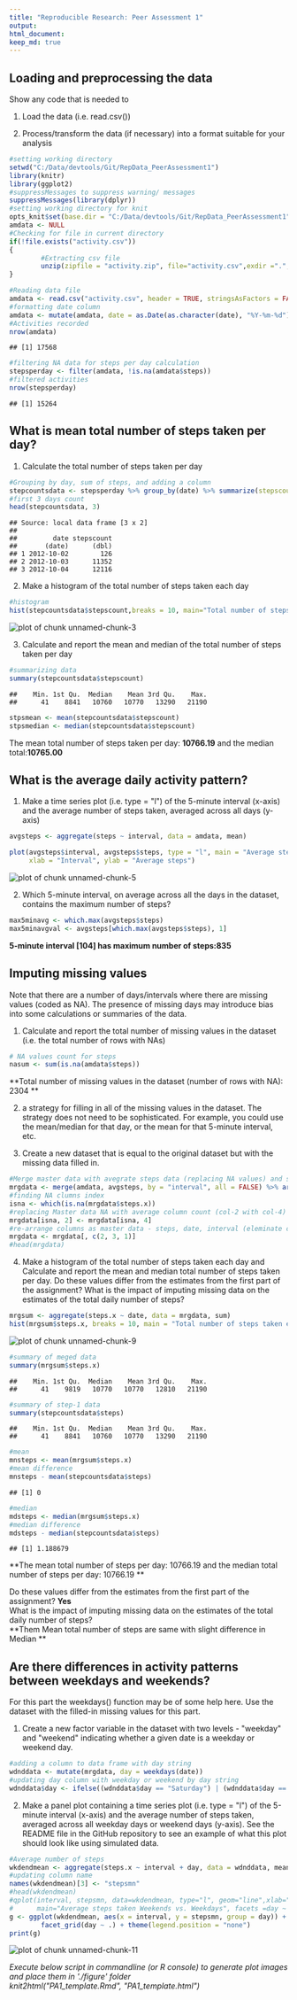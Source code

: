 ```yaml
---
title: "Reproducible Research: Peer Assessment 1"
output: 
html_document:
keep_md: true
---
```



## Loading and preprocessing the data  
Show any code that is needed to  

1.  Load the data (i.e. read.csv())  

2.  Process/transform the data (if necessary) into a format suitable for your analysis  



```r
#setting working directory
setwd("C:/Data/devtools/Git/RepData_PeerAssessment1")
library(knitr)
library(ggplot2)
#suppressMessages to suppress warning/ messages
suppressMessages(library(dplyr))
#setting working directory for knit
opts_knit$set(base.dir = "C:/Data/devtools/Git/RepData_PeerAssessment1")
amdata <- NULL
#Checking for file in current directory
if(!file.exists("activity.csv"))
{
        #Extracting csv file
        unzip(zipfile = "activity.zip", file="activity.csv",exdir =".", list = FALSE)
} 

#Reading data file
amdata <- read.csv("activity.csv", header = TRUE, stringsAsFactors = FALSE, colClasses = c("numeric","character","numeric"))
#formatting date column
amdata <- mutate(amdata, date = as.Date(as.character(date), "%Y-%m-%d"))
#Activities recorded
nrow(amdata)
```

```
## [1] 17568
```

```r
#filtering NA data for steps per day calculation
stepsperday <- filter(amdata, !is.na(amdata$steps))
#filtered activities
nrow(stepsperday)
```

```
## [1] 15264
```

## What is mean total number of steps taken per day?  

1.  Calculate the total number of steps taken per day  


```r
#Grouping by day, sum of steps, and adding a column
stepcountsdata <- stepsperday %>% group_by(date) %>% summarize(stepscount=sum(steps))
#first 3 days count
head(stepcountsdata, 3)
```

```
## Source: local data frame [3 x 2]
## 
##         date stepscount
##       (date)      (dbl)
## 1 2012-10-02        126
## 2 2012-10-03      11352
## 3 2012-10-04      12116
```


2.  Make a histogram of the total number of steps taken each day  


```r
#histogram
hist(stepcountsdata$stepscount,breaks = 10, main="Total number of steps taken per day", xlab = "Total number of steps per day", ylab="Freequency", xlim =c(0, 25000), ylim = c(0, 30))
```

![plot of chunk unnamed-chunk-3](figure/unnamed-chunk-3-1.png) 

3.  Calculate and report the mean and median of the total number of steps taken per day   


```r
#summarizing data
summary(stepcountsdata$stepscount)
```

```
##    Min. 1st Qu.  Median    Mean 3rd Qu.    Max. 
##      41    8841   10760   10770   13290   21190
```

```r
stpsmean <- mean(stepcountsdata$stepscount)
stpsmedian <- median(stepcountsdata$stepscount)
```

The mean total number of steps taken per day: **10766.19** and the median total:**10765.00**

## What is the average daily activity pattern?  
1.  Make a time series plot (i.e. type = "l") of the 5-minute interval (x-axis) and the average number of steps taken, averaged across all days (y-axis)  



```r
avgsteps <- aggregate(steps ~ interval, data = amdata, mean)

plot(avgsteps$interval, avgsteps$steps, type = "l", main = "Average steps for 5 min interval", 
     xlab = "Interval", ylab = "Average steps")
```

![plot of chunk unnamed-chunk-5](figure/unnamed-chunk-5-1.png) 

2.  Which 5-minute interval, on average across all the days in the dataset, contains the maximum number of steps?  


```r
max5minavg <- which.max(avgsteps$steps)
max5minavgval <- avgsteps[which.max(avgsteps$steps), 1]
```

**5-minute interval [104] has maximum number of steps:835**

## Imputing missing values  

Note that there are a number of days/intervals where there are missing values (coded as NA). The presence of missing days may introduce bias into some calculations or summaries of the data.  

1.  Calculate and report the total number of missing values in the dataset (i.e. the total number of rows with NAs)  



```r
# NA values count for steps
nasum <- sum(is.na(amdata$steps))
```
**Total number of missing values in the dataset (number of rows with NA): 2304 ** 

2.   a strategy for filling in all of the missing values in the dataset. The strategy does not need to be sophisticated. For example, you could use the mean/median for that day, or the mean for that 5-minute interval, etc.  

3.  Create a new dataset that is equal to the original dataset but with the missing data filled in.  


```r
#Merge master data with avegrate steps data (replacing NA values) and sorting by date, interval
mrgdata <- merge(amdata, avgsteps, by = "interval", all = FALSE) %>% arrange(date, interval)
#finding NA clumns index
isna <- which(is.na(mrgdata$steps.x))
#replacing Master data NA with average column count (col-2 with col-4)
mrgdata[isna, 2] <- mrgdata[isna, 4]
#re-arrange columns as master data - steps, date, interval (eleminate col-4)
mrgdata <- mrgdata[, c(2, 3, 1)]
#head(mrgdata)
```

4.  Make a histogram of the total number of steps taken each day and Calculate and report the mean and median total number of steps taken per day. Do these values differ from the estimates from the first part of the assignment? What is the impact of imputing missing data on the estimates of the total daily number of steps?  


```r
mrgsum <- aggregate(steps.x ~ date, data = mrgdata, sum)
hist(mrgsum$steps.x, breaks = 10, main = "Total number of steps taken each day", ylab=" Counts ", xlab = "Number of teps per day",xlim =c(0, 25000), ylim = c(0, 25))
```

![plot of chunk unnamed-chunk-9](figure/unnamed-chunk-9-1.png) 

```r
#summary of meged data
summary(mrgsum$steps.x)
```

```
##    Min. 1st Qu.  Median    Mean 3rd Qu.    Max. 
##      41    9819   10770   10770   12810   21190
```

```r
#summary of step-1 data
summary(stepcountsdata$steps)
```

```
##    Min. 1st Qu.  Median    Mean 3rd Qu.    Max. 
##      41    8841   10760   10770   13290   21190
```

```r
#mean
mnsteps <- mean(mrgsum$steps.x)
#mean difference 
mnsteps - mean(stepcountsdata$steps)
```

```
## [1] 0
```

```r
#median
mdsteps <- median(mrgsum$steps.x)
#median difference
mdsteps - median(stepcountsdata$steps)
```

```
## [1] 1.188679
```

**The mean total number of steps per day: 10766.19 and the median total number of steps per day: 10766.19 **  

Do these values differ from the estimates from the first part of the assignment? **Yes**  
What is the impact of imputing missing data on the estimates of the total daily number of steps?   
**Them Mean total number of steps are same with slight difference in Median **


## Are there differences in activity patterns between weekdays and weekends?  

For this part the weekdays() function may be of some help here. Use the dataset with the filled-in missing values for this part.  

1.  Create a new factor variable in the dataset with two levels - "weekday" and "weekend" indicating whether a given date is a weekday or weekend day.  



```r
#adding a column to data frame with day string
wdnddata <- mutate(mrgdata, day = weekdays(date))
#updating day column with weekday or weekend by day string
wdnddata$day <- ifelse((wdnddata$day == "Saturday") | (wdnddata$day == "Sunday"), "Weekend", "Weekday")
```

2.  Make a panel plot containing a time series plot (i.e. type = "l") of the 5-minute interval (x-axis) and the average number of steps taken, averaged across all weekday days or weekend days (y-axis). See the README file in the GitHub repository to see an example of what this plot should look like using simulated data.  


```r
#Average number of steps
wkdendmean <- aggregate(steps.x ~ interval + day, data = wdnddata, mean)
#updating column name
names(wkdendmean)[3] <- "stepsmn"
#head(wkdendmean)
#qplot(interval, stepsmn, data=wkdendmean, type="l", geom="line",xlab="Interval", ylab="Average number of steps)",
#      main="Average steps taken Weekends vs. Weekdays", facets =day ~ .)
g <- ggplot(wkdendmean, aes(x = interval, y = stepsmn, group = day)) + geom_line(aes(colour = day)) + ylab('Average number of steps') + ggtitle('Average number of steps taken Weekdays vs Weekends') + geom_line(aes(colour = day)) +
        facet_grid(day ~ .) + theme(legend.position = "none")
print(g)
```

![plot of chunk unnamed-chunk-11](figure/unnamed-chunk-11-1.png) 

*Execute below script in commandline (or R console) to generate plot images and place them in './figure' folder  
knit2html("PA1_template.Rmd", "PA1_template.html")*  

